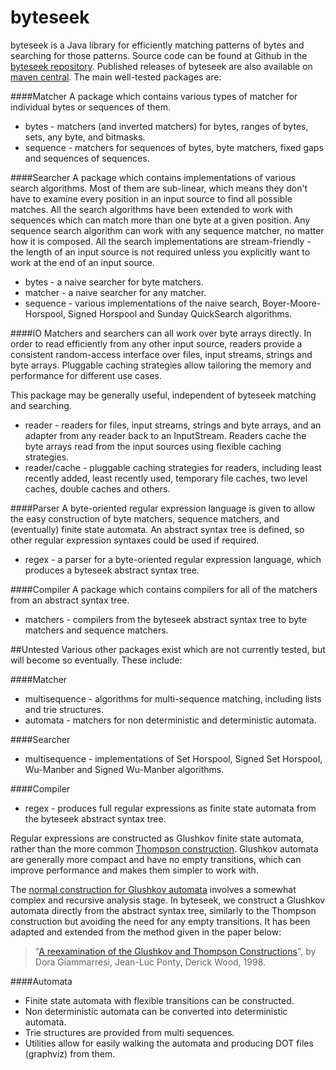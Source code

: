 # byteseek
byteseek is a Java library for efficiently matching patterns of bytes and searching for those patterns.  Source code can be found at Github in the [byteseek repository](https://github.com/nishihatapalmer/byteseek). Published releases of byteseek are also available on [maven central](https://search.maven.org/#search|ga|1|byteseek).  The main well-tested packages are:

####Matcher
A package which contains various types of matcher for individual bytes or sequences of them.
* bytes - matchers (and inverted matchers) for bytes, ranges of bytes, sets, any byte, and bitmasks.
* sequence - matchers for sequences of bytes, byte matchers, fixed gaps and sequences of sequences.  

####Searcher
A package which contains implementations of various search algorithms.  Most of them are sub-linear, which means they don't have to examine every position in an input source to find all possible matches.  All the search algorithms have been extended to work with sequences which can match more than one byte at a given position.  Any sequence search algorithm can work with any sequence matcher, no matter how it is composed.  All the search implementations are stream-friendly - the length of an input source is not required unless you explicitly want to work at the end of an input source.  

* bytes - a naive searcher for byte matchers.
* matcher - a naive searcher for any matcher.
* sequence - various implementations of the naive search, Boyer-Moore-Horspool, Signed Horspool and Sunday QuickSearch algorithms.

####IO
Matchers and searchers can all work over byte arrays directly.  In order to read efficiently from any other input source,
readers provide a consistent random-access interface over files, input streams, strings and byte arrays.  Pluggable caching strategies allow tailoring the memory and performance for different use cases.

This package may be generally useful, independent of byteseek matching and searching.

* reader - readers for files, input streams, strings and byte arrays, and an adapter from any reader back to an InputStream.  Readers cache the byte arrays read from the input sources using flexible caching strategies.
* reader/cache - pluggable caching strategies for readers, including least recently added, least recently used, temporary file caches, two level caches, double caches and others.

####Parser
A byte-oriented regular expression language is given to allow the easy construction of byte matchers, sequence matchers, and (eventually) finite state automata.  An abstract syntax tree is defined, so other regular expression syntaxes could be used if required.
* regex - a parser for a byte-oriented regular expression language, which produces a byteseek abstract syntax tree.

####Compiler
A package which contains compilers for all of the matchers from an abstract syntax tree.
* matchers - compilers from the byteseek abstract syntax tree to byte matchers and sequence matchers.

##Untested
Various other packages exist which are not currently tested, but will become so eventually.  These include:

####Matcher
* multisequence - algorithms for multi-sequence matching, including lists and trie structures.
* automata - matchers for non deterministic and deterministic automata.

####Searcher
* multisequence - implementations of Set Horspool, Signed Set Horspool, Wu-Manber and Signed Wu-Manber algorithms.

####Compiler
* regex - produces full regular expressions as finite state automata from the byteseek abstract syntax tree.

Regular expressions are constructed as Glushkov finite state automata, rather than the more common [Thompson construction](https://en.wikipedia.org/wiki/Thompson's_construction).  Glushkov automata are generally more compact and have no empty transitions, which can improve performance and makes them simpler to work with.

The [normal construction for Glushkov automata](https://en.wikipedia.org/wiki/Glushkov's_construction_algorithm) involves a somewhat complex and recursive analysis stage.  In byteseek, we construct a Glushkov automata directly from the abstract syntax tree, similarly to the Thompson construction but avoiding the need for any empty transitions. It has been adapted and extended from the method given in the paper below:

> "[A reexamination of the Glushkov and Thompson Constructions](http://citeseerx.ist.psu.edu/viewdoc/summary?doi=10.1.1.50.5883&rank=1)", by Dora Giammarresi, Jean-Luc Ponty, Derick Wood, 1998.

####Automata
* Finite state automata with flexible transitions can be constructed. 
* Non deterministic automata can be converted into deterministic automata.
* Trie structures are provided from multi sequences. 
* Utilities allow for easily walking the automata and producing DOT files (graphviz) from them.

